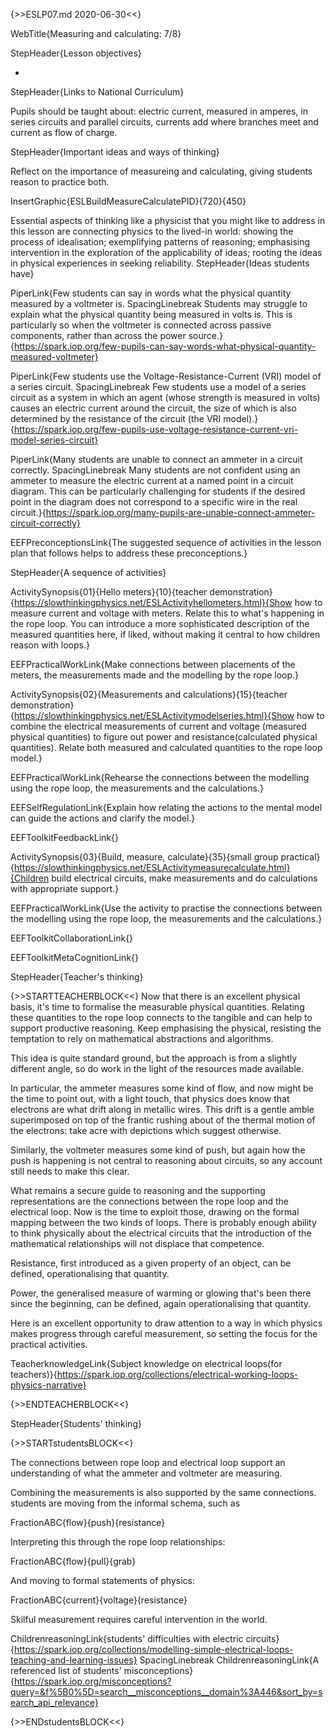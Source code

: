 {>>ESLP07.md 2020-06-30<<}

WebTitle{Measuring and calculating: 7/8}

StepHeader{Lesson objectives}

- 

StepHeader{Links to National Curriculum}

Pupils should be taught about: electric current, measured in amperes, in series circuits and parallel circuits, currents add where branches meet and current as flow of charge.

StepHeader{Important ideas and ways of thinking}

Reflect on the importance of measureing and calculating, giving students reason to practice both.

InsertGraphic{ESLBuildMeasureCalculatePID}{720}{450}

Essential aspects of thinking like a physicist that you might like to address in this lesson are connecting physics to the lived-in world: showing the process of idealisation; exemplifying patterns of reasoning; emphasising intervention in the exploration of the applicability of ideas; rooting the ideas in physical experiences in seeking reliability.
StepHeader{Ideas students have}

PiperLink{Few students can say in words what the physical quantity measured by a voltmeter is. SpacingLinebreak  Students may struggle to explain what the physical quantity being measured in volts is. This is particularly so when the voltmeter is connected across passive components, rather than across the power source.}{https://spark.iop.org/few-pupils-can-say-words-what-physical-quantity-measured-voltmeter}

PiperLink{Few students use the Voltage-Resistance-Current (VRI) model of a series circuit. SpacingLinebreak Few students use a model of a series circuit as a system in which an agent (whose strength is measured in volts) causes an electric current around the circuit, the size of which is also determined by the resistance of the circuit (the VRI model).}{https://spark.iop.org/few-pupils-use-voltage-resistance-current-vri-model-series-circuit}

PiperLink{Many students are unable to connect an ammeter in a circuit correctly. SpacingLinebreak  Many students are not confident using an ammeter to measure the electric current at a named point in a circuit diagram. This can be particularly challenging for students if the desired point in the diagram does not correspond to a specific wire in the real circuit.}{https://spark.iop.org/many-pupils-are-unable-connect-ammeter-circuit-correctly}


EEFPreconceptionsLink{The suggested sequence of activities in the lesson plan that follows helps to address these preconceptions.}

StepHeader{A sequence of activities}

ActivitySynopsis{01}{Hello meters}{10}{teacher demonstration}{https://slowthinkingphysics.net/ESLActivityhellometers.html}{Show how to measure current and voltage with meters. Relate this to what's happening in the rope loop. You can introduce a more sophisticated description of the measured quantities here, if liked, without making it central to how children reason with loops.}

EEFPracticalWorkLink{Make connections between placements of the meters, the measurements made and the modelling by the rope loop.}

ActivitySynopsis{02}{Measurements and calculations}{15}{teacher demonstration}{https://slowthinkingphysics.net/ESLActivitymodelseries.html}{Show how to combine the electrical measurements of current and voltage (measured physical quantities) to figure out power and resistance(calculated physical quantities). Relate both measured and calculated quantities to the rope loop model.}

EEFPracticalWorkLink{Rehearse the connections between the modelling using the rope loop, the measurements and the calculations.}

EEFSelfRegulationLink{Explain how relating the actions to the mental model can guide the actions and clarify the model.}

EEFToolkitFeedbackLink{}

ActivitySynopsis{03}{Build, measure, calculate}{35}{small group practical}{https://slowthinkingphysics.net/ESLActivitymeasurecalculate.html}{Children build electrical circuits, make measurements and do calculations with appropriate support.}

EEFPracticalWorkLink{Use the activity to practise the connections between the modelling using the rope loop, the measurements and the calculations.}

EEFToolkitCollaborationLink{}

EEFToolkitMetaCognitionLink{}

StepHeader{Teacher's thinking}

{>>STARTTEACHERBLOCK<<}
Now that there is an excellent physical basis, it's time to formalise the measurable physical quantities. Relating these quantities to the rope loop connects to the tangible and can help to support productive reasoning. Keep emphasising the physical, resisting the temptation to rely on mathematical abstractions and algorithms.

This idea is quite standard ground, but the approach is from a slightly different angle, so do work in the light of the resources made available.

In particular, the ammeter measures some kind of flow, and now might be the time to point out, with a light touch, that physics does know that electrons are what drift along in metallic wires. This drift is a gentle amble superimposed on top of the frantic rushing about of the thermal motion of the electrons: take acre with depictions which suggest otherwise.

Similarly, the voltmeter measures some kind of push, but again how the push is happening is not central to reasoning about circuits, so any account still needs to make this clear.

What remains a secure guide to reasoning and the supporting representations are the connections between the rope loop and the electrical loop. Now is the time to exploit those, drawing on the formal mapping between the two kinds of loops. There is probably enough ability to think physically about the electrical circuits that the introduction of the mathematical relationships will not displace that competence.


Resistance, first introduced as a given property of an object, can be defined, operationalising that quantity.  

Power, the generalised measure of warming or glowing that's been there since the beginning, can be defined, again operationalising that quantity.

Here is an excellent opportunity to draw attention to a way in which physics makes progress through careful measurement, so setting the focus for the practical activities.

TeacherknowledgeLink{Subject knowledge on electrical loops(for teachers)}{https://spark.iop.org/collections/electrical-working-loops-physics-narrative}

{>>ENDTEACHERBLOCK<<}

StepHeader{Students' thinking}

{>>STARTstudentsBLOCK<<}

The connections between rope loop and electrical loop support an understanding of what the ammeter and voltmeter are measuring.

Combining the measurements is also supported by the same connections. students are moving from the informal schema, such as

FractionABC{flow}{push}{resistance}

Interpreting this through the rope loop relationships:

FractionABC{flow}{pull}{grab}

And moving to formal statements of physics:

FractionABC{current}{voltage}{resistance}

Skilful measurement requires careful intervention in the world.

ChildrenreasoningLink{students' difficulties with electric circuits}{https://spark.iop.org/collections/modelling-simple-electrical-loops-teaching-and-learning-issues}
 SpacingLinebreak 
ChildrenreasoningLink{A referenced list of students' misconceptions}{https://spark.iop.org/misconceptions?query=&f%5B0%5D=search__misconceptions__domain%3A446&sort_by=search_api_relevance}

{>>ENDstudentsBLOCK<<}

